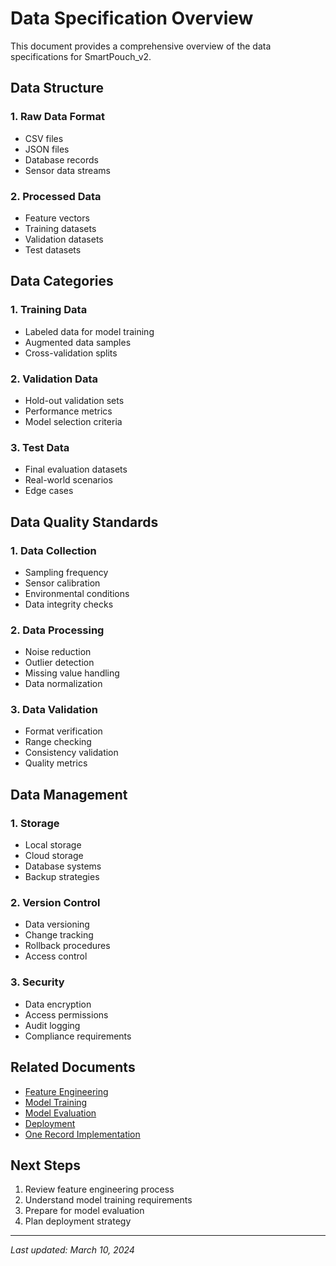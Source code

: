 # Data Specification Overview

This document provides a comprehensive overview of the data specifications for SmartPouch_v2.

## Data Structure

### 1. Raw Data Format
- CSV files
- JSON files
- Database records
- Sensor data streams

### 2. Processed Data
- Feature vectors
- Training datasets
- Validation datasets
- Test datasets

## Data Categories

### 1. Training Data
- Labeled data for model training
- Augmented data samples
- Cross-validation splits

### 2. Validation Data
- Hold-out validation sets
- Performance metrics
- Model selection criteria

### 3. Test Data
- Final evaluation datasets
- Real-world scenarios
- Edge cases

## Data Quality Standards

### 1. Data Collection
- Sampling frequency
- Sensor calibration
- Environmental conditions
- Data integrity checks

### 2. Data Processing
- Noise reduction
- Outlier detection
- Missing value handling
- Data normalization

### 3. Data Validation
- Format verification
- Range checking
- Consistency validation
- Quality metrics

## Data Management

### 1. Storage
- Local storage
- Cloud storage
- Database systems
- Backup strategies

### 2. Version Control
- Data versioning
- Change tracking
- Rollback procedures
- Access control

### 3. Security
- Data encryption
- Access permissions
- Audit logging
- Compliance requirements

## Related Documents

- [Feature Engineering](feature_engineering.md)
- [Model Training](model_training.md)
- [Model Evaluation](model_evaluation.md)
- [Deployment](deployment.md)
- [One Record Implementation](one_record_implementation.md)

## Next Steps

1. Review feature engineering process
2. Understand model training requirements
3. Prepare for model evaluation
4. Plan deployment strategy

---

*Last updated: March 10, 2024* 